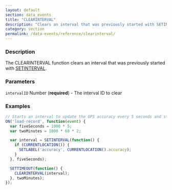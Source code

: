 ```yaml
---
layout: default
section: data_events
title: "CLEARINTERVAL"
description: "Clears an interval that was previously started with SETINTERVAL."
category: section
permalink: /data-events/reference/clearinterval/
---
```


### Description

The CLEARINTERVAL function clears an interval that was previously started with [SETINTERVAL](/data-events/reference/setinterval/).

### Parameters

`intervalID` Number (__required__) - The interval ID to clear

### Examples

```js
// Starts an interval to update the GPS accuracy every 5 seconds and stops updating after 2 minutes.
ON('load-record', function(event) {
  var fiveSeconds = 1000 * 5;
  var twoMinutes = 1000 * 60 * 2;

  var interval = SETINTERVAL(function() {
    if (CURRENTLOCATION()) {
      SETLABEL('accuracy', CURRENTLOCATION().accuracy);
    }
  }, fiveSeconds);

  SETTIMEOUT(function() {
    CLEARINTERVAL(interval);
  }, twoMinutes);
});
```
